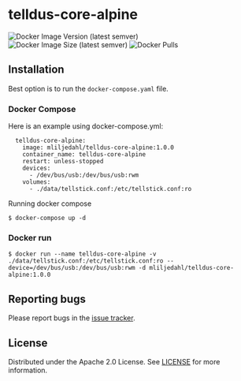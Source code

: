 # telldus-core-alpine
![Docker Image Version (latest semver)](https://img.shields.io/docker/v/mliljedahl/telldus-core-alpine)
![Docker Image Size (latest semver)](https://img.shields.io/docker/image-size/mliljedahl/telldus-core-alpine)
![Docker Pulls](https://img.shields.io/docker/pulls/mliljedahl/telldus-core-alpine)

## Installation

Best option is to run the `docker-compose.yaml` file.

### Docker Compose

Here is an example using docker-compose.yml:

```
  telldus-core-alpine:
    image: mliljedahl/telldus-core-alpine:1.0.0
    container_name: telldus-core-alpine
    restart: unless-stopped
    devices:
      - /dev/bus/usb:/dev/bus/usb:rwm
    volumes:
      - ./data/tellstick.conf:/etc/tellstick.conf:ro
```

Running docker compose
```
$ docker-compose up -d
```

### Docker run

```
$ docker run --name telldus-core-alpine -v ./data/tellstick.conf:/etc/tellstick.conf:ro --device=/dev/bus/usb:/dev/bus/usb:rwm -d mliljedahl/telldus-core-alpine:1.0.0
```

## Reporting bugs

Please report bugs in the [issue tracker](https://github.com/mliljedahl/telldus-core-alpine/issues).

## License

Distributed under the Apache 2.0 License. See [LICENSE](https://github.com/mliljedahl/telldus-core-alpine/blob/master/LICENSE) for more information.
